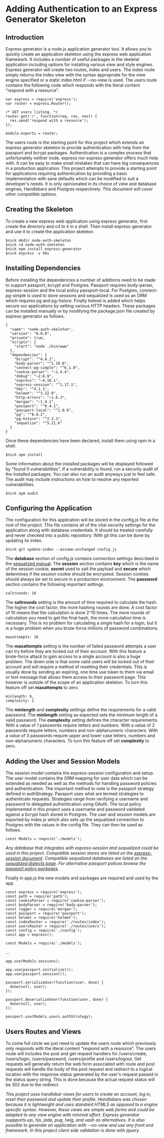 # Adding Authentication to an Express Generator Skeleton

## Introduction

Express generator is a node.js application generator tool. It allows you to quickly create an application skeleton using the express web application framework.  It includes a number of useful packages in the skeletal application including options for installing various view and style engines. Express generator will create two routes, index and users.  The index route simply returns the index view with the syntax appropriate for the view engine specified or a static index.html if --no-view is used. The users route contains the following code which responds with the literal content "respond with a resource".

```
var express = require('express');
var router = express.Router();

/* GET users listing. */
router.get('/', function(req, res, next) {
  res.send('respond with a resource');
});

module.exports = router;
```

The users route is the starting point for this project which extends an express generator skeleton to provide authentication with help from the passport and bcrypt packages.  Authentication is a complex process that unfortunately neither node, express nor express generator offers much help with.  It can be easy to make small mistakes that can have big consequences in a production application.  This project attempts to provide a starting point for applications requiring authentication by providing a basic implementation with sane defaults which can be modified to suit a developer's needs.  It is only opinionated in its choice of view and database engines, Handlebars and Postgres respectively. *This document will cover other compatible options.*

## Creating the Skeleton

To create a new express web application using express generator, first create the directory and cd to it in a shell. Then install express-generator and use it to create the application skeleton.

```
$nick mkdir node-auth-skeleton
$nick cd node-auth-skeleton
$nick npm install express-generator
$nick express -v hbs
```

## Installing Dependencies

Before installing the dependencies a number of additions need to be made to support passport, bcrypt and Postgres. Passport requires body-parser, express-session and the local policy passport-local.  For Postgres, connect-pg-simple is used to store sessions and sequalized is used as an ORM which requires pg and pg-hstore. Finally helmet is added which helps secure our applications by setting various HTTP headers. These packages can be installed manually or by modifying the package.json file created by express generator as follows.

```
{
  "name": "node-auth-skeleton",
  "version": "0.0.0",
  "private": true,
  "scripts": {
    "start": "node ./bin/www"
  },
  "dependencies": {
    "bcrypt": "^4.0.1",
    "body-parser": "^1.19.0",
    "connect-pg-simple": "^6.1.0",
    "cookie-parser": "~1.4.4",
    "debug": "~2.6.9",
    "express": "~4.16.1",
    "express-session": "^1.17.1",
    "hbs": "^4.1.1",
    "helmet": "^3.22.0",
    "http-errors": "~1.6.3",
    "morgan": "~1.9.1",
    "passport": "^0.4.1",
    "passport-local": "^1.0.0",
    "pg": "^8.0.2",
    "pg-hstore": "^2.3.3",
    "sequelize": "^5.21.6"
  }
}

```


Once these dependencies have been declared, install them using npm in a shell. 

```
$nick npm install
```

Some information about the installed packages will be displayed followed by "found 0 vulnerabilities". If a vulnerability is found, run a security audit of the installed packages. You can also run an audit anyways just to feel safe. The audit may include instructions on how to resolve any reported vulnerabilities.

```
$nick npm audit
```

## Configuring the Application

The configuration for this application will be stored in the config.js file at the root of the project. This file contains all of the vital security settings for the application along with database credentials. It should be treated carefully and never checked into a public repository. With git this can be done by updating its index.

```
$nick git update-index --assume-unchanged config.js
```

The **database** section of config.js contains connection settings described in the [sequalized manual](https://sequelize.org/v5/manual/getting-started.html).  The **session** section contains **key** which is the name of the session cookie, **secret** used to salt the payload and **secure** which determines if the session cookie should be encrypted. Session cookies should always be set to secure in a production environment. The **password** section contains the following important settings.

```
saltrounds: 10
```

The **saltrounds** setting is the amount of time required to calculate the hash. The higher the cost factor, the more hashing rounds are done.  A cost factor of 10 means that the calculation is done 2^10 times. The more rounds of calculation you need to get the final hash, the more calculation time is necessary. This is no problem for calculating a single hash for a login, but it is a huge problem when you brute-force millions of password combinations.

```
maxattempts: 10
```

The **maxattempts** setting is the number of failed password attempts a user can try before they are locked out of their account.  With this feature a brute-force attack to gain access to a single account is also a huge problem.  The down side is that some valid users will be locked out of their account and will require a method of resetting their credentials.  This is usually done by sending an expiring, one time use token to them via email or text message that allows them access to their password page.  This however is outside of the scope of an application skeleton.  To turn this feature off set **maxattempts** to zero.

```
minlength: 6,
complexity: 1
```

The **minlength** and **complexity** settings define the requirements for a valid password. The **minlength** setting as expected sets the minimum length of a valid password. The **complexity** setting defines the character requirements. With a value of 1 passwords require letters and numbers. With a value of 2 passwords require letters, numbers and non-alphanumeric characters.  With a value of 3 passwords require upper and lower case letters, numbers and non-alphanumeric characters. To turn this feature off set **complexity** to zero.

## Adding the User and Session Models

The session model contains the express-session configuration and setup. The user model contains the ORM mapping for user data which can be extended as needed as well as the methods for handling password policies and authentication.  The important method to note is the passport strategy defined in authStrategy. Passport uses what are termed strategies to authenticate requests. Strategies range from verifying a username and password to delegated authentication using OAuth. The local policy implemented in this project uses a username and password validated against a bcrypt hash stored in Postgres. The user and session models are exported by index.js which also sets up the sequalized connection to Postgres with the values in the config file. They can then be used as follows.

```
const Models = require('./models');
```

*Any database that integrates with express-session and sequalized could be used in this project. Compatible session stores are listed on the [express-session document](https://www.npmjs.com/package/express-session#compatible-session-stores).   Compatible sequalized databases are listed on the [sequalized dialects page](https://sequelize.org/v5/manual/dialects.html). For alternative passport polices browse the [passport policy packages](http://www.passportjs.org/packages/).*

Finally in app.js the new models and packages are required and used by the app.
```
const express = require('express');
const path = require('path');
const cookieParser = require('cookie-parser');
const bodyParser = require('body-parser');
const logger = require('morgan');
const passport = require('passport');
const helmet = require('helmet');
const indexRouter = require('./routes/index');
const usersRouter = require('./routes/users');
const config = require('./config');
const app = express();

const Models = require('./models');
```
...

```
app.use(Models.sessions);

app.use(passport.initialize());
app.use(passport.session());

passport.serializeUser(function(user, done) {
  done(null, user);
});

passport.deserializeUser(function(user, done) {
  done(null, user);
});

passport.use(Models.users.authStrategy);
```

## Users Routes and Views

To come full circle we just need to update the users route which previously only responds with the literal content "respond with a resource". The users route will includes the post and get request handlers for /users/create, /users/login, /users/password, /users/profile and /users/logout.  Get requests will generally return the web form associated with route and post requests will handle the body of the post request and redirect to a logical location with the response status generated by the user's request passed in the status query string. This is done because the actual request status will be 302 due to the redirect.

*This project uses handlebar views for users to create an account, log in, reset their password and update their profile. Handlebars was chosen because it is lightweight and uses standard HTML5 as opposed to a engine specific syntax.  However, these views are simple web forms and could be adapted to any view engine with minimal effort.  Express generator suppports ejs, hjs, jade, pug, twig, and vash as alternatives.  It is also possible to generate an application with --no-view and use any front end framework.  In this project client side validation is done with jquery*.

